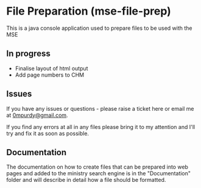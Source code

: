 # File Preparation (mse-file-prep)
This is a java console application used to prepare files to be used with the MSE

## In progress

 - Finalise layout of html output
 - Add page numbers to CHM

## Issues

If you have any issues or questions - please raise a ticket here or email me at 0mpurdy@gmail.com.

If you find any errors at all in any files please bring it to my attention and I'll try and fix it as soon as possible.

## Documentation

The documentation on how to create files that can be prepared into web pages and added to the ministry search engine is
in the "Documentation" folder and will describe in detail how a file should be formatted.
